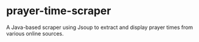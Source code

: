 # prayer-time-scraper
A Java-based scraper using Jsoup to extract and display prayer times from various online sources.
